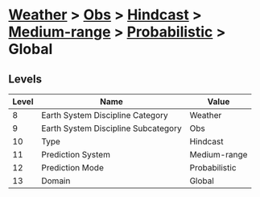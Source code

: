 # [Weather](../../../../..) > [Obs](../../../..) > [Hindcast](../../..) > [Medium-range](../..) > [Probabilistic](..) > Global

## Levels

| Level | Name | Value |
|-----|-----|-----|
| 8 | Earth System Discipline Category | Weather |
| 9 | Earth System Discipline Subcategory | Obs |
| 10 | Type | Hindcast |
| 11 | Prediction System | Medium-range |
| 12 | Prediction Mode | Probabilistic |
| 13 | Domain | Global |
